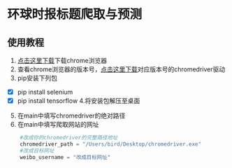 # 环球时报标题爬取与预测
## 使用教程
1. [点击这里下载][1]下载chrome浏览器
2. 查看chrome浏览器的版本号，[点击这里下载][2]对应版本号的chromedriver驱动
3. pip安装下列包
- [x] pip install selenium
- [x] pip install tensorflow
4.将安装包解压至桌面
5. 在main中填写chromedriver的绝对路径
6. 在main中填写爬取网站的网址

```python
	#改成你的chromedriver的完整路径地址
    chromedriver_path = "/Users/bird/Desktop/chromedriver.exe" 
    #改成目标网址
    weibo_username = "改成目标网址"
```

[1]:https://www.google.com/chrome/
[2]:http://chromedriver.storage.googleapis.com/index.html
